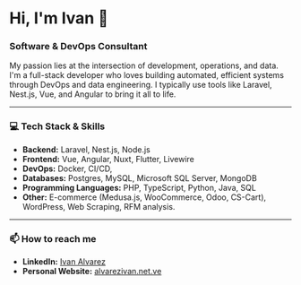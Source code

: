 # Hi, I'm Ivan 👋

### Software & DevOps Consultant

My passion lies at the intersection of development, operations, and data. I'm a full-stack developer who loves building automated, efficient systems through DevOps and data engineering. I typically use tools like Laravel, Nest.js, Vue, and Angular to bring it all to life.

---

### 💻 Tech Stack & Skills

- **Backend:** Laravel, Nest.js, Node.js
- **Frontend:** Vue, Angular, Nuxt, Flutter, Livewire
- **DevOps:** Docker, CI/CD,
- **Databases:** Postgres, MySQL, Microsoft SQL Server, MongoDB
- **Programming Languages:** PHP, TypeScript, Python, Java, SQL
- **Other:** E-commerce (Medusa.js, WooCommerce, Odoo, CS-Cart), WordPress, Web Scraping, RFM analysis.


---

### 📫 How to reach me

- **LinkedIn:** [Ivan Alvarez](https://www.linkedin.com/in/ialvarez93)
- **Personal Website:** [alvarezivan.net.ve](https://www.alvarezivan.net.ve/)
